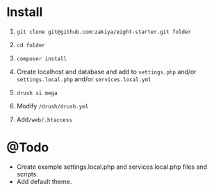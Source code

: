 # Install
1. `git clone git@github.com:zakiya/eight-starter.git folder`

1. `cd folder`

2. `composer install`

3. Create localhost and database and add to `settings.php` and/or `settings.local.php` and/or `services.local.yml`

4. `drush si mega`

7. Modify `/drush/drush.yml`

8. Add`/web/.htaccess`

# @Todo
- Create example settings.local.php and services.local.php files and scripts.
- Add default theme.